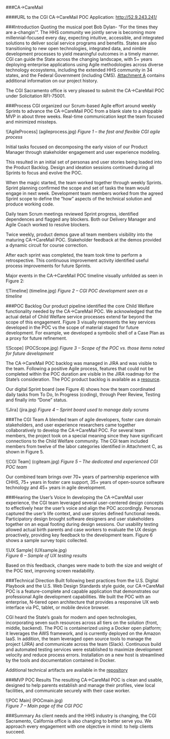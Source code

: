###CA->CareMail

####URL to the CGI CA->CareMail POC Application: http://52.9.243.241/

###Introduction
Quoting the musical poet Bob Dylan- “For the times they are a-changin'”.  The HHS community we jointly serve is becoming more millennial-focused every day, expecting intuitive, accessible, and integrated solutions to deliver social service programs and benefits. States are also transitioning to new open technologies, integrated data, and nimble development processes to yield meaningful outcomes in a timely manner. CGI can guide the State across the changing landscape, with 5+ years deploying enterprise applications using Agile methodologies across diverse technology ecosystems, including the extended HHS community in 34 states, and the Federal Government (including CMS). [Attachment A](CACareMailIndex.MD) contains additional information on our  project history.  

The CGI Sacramento office is very pleased to submit the CA->CareMail POC under Solicitation RFI-75001. 

###Process
CGI organized our Scrum-based Agile effort around weekly Sprints to advance the 
CA->CareMail POC from a blank slate to a shippable MVP in about three weeks. Real-time communication kept the team focused and minimized missteps. 

![AgileProcess]
(agileprocess.jpg)
*Figure 1 – the fast and flexible CGI agile process*

Initial tasks focused on decomposing the early vision of our Product Manager through stakeholder engagement and user experience modeling. 

This resulted in an initial set of personas and user stories being loaded into the Product Backlog. Design and ideation sessions continued during all Sprints to focus and evolve the POC. 

When the magic started, the team worked together through weekly Sprints. Sprint planning confirmed the scope and set of tasks the team would engage in next week. Development team members worked from the agreed Sprint scope to define the “how” aspects of the technical solution and produce working code.

Daily team Scrum meetings reviewed Sprint progress, identified dependences and flagged any blockers.  Both our Delivery Manager and Agile Coach worked to resolve blockers.

Twice weekly, product demos gave all team members visibility into the maturing CA->CareMail POC. Stakeholder feedback at the demos provided a dynamic circuit for course correction.

After each sprint was completed, the team took time to perform a retrospective. This continuous improvement activity identified useful process improvements for future Sprints.  

Major events in the CA->CareMail POC timeline visually unfolded as seen in Figure 2:

![Timeline]
(timeline.jpg)
*Figure 2 – CGI POC development seen as a timeline* 


###POC Backlog
Our product pipeline identified the core Child Welfare functionality needed by the CA->CareMail POC. We acknowledged that the actual detail of Child Welfare service processes extend far beyond the scope of this engagement. Figure 3 visually represents the key services developed in the POC vs the scope of material staged for future development. For example, we developed a symbolic shell of a Case Plan as a proxy for future refinement.

![Scope]
(POCScope.jpg)
*Figure 3 – Scope of the POC vs. those items noted for future development*

The CA->CareMail POC backlog was managed in JIRA and was visible to the team. Following a positive Agile process, features that could not be completed within the POC duration are visible in the JIRA roadmap for the State’s consideration.  The POC product backlog is available as a [resource](CACareMailIndex.MD).

Our digital Sprint board (see Figure 4) shows how the team coordinated daily tasks from To Do, In Progress (coding), through Peer Review, Testing and finally into “Done” status. 

![Jira]
(jira.jpg)
*Figure 4 – Sprint board used to manage daily scrums*

###The CGI Team 
A blended team of agile developers, foster care domain stakeholders, and user experience researchers came together collaboratively to develop the CA->CareMail POC. For several team members, the project took on a special meaning since they have significant connections to the Child Welfare community.  The CGI team included members from twelve of the labor categories identified in Attachment C, as shown in Figure 5.

![CGI Team]
(cgiteam.jpg)
*Figure 5 – The dedicated and experienced CGI POC team*

Our combined team brings over 70+ years of partnership experience with CHHS, 75+ years in foster care support, 35+ years of open-source software technology and 45+ years in agile development. 

###Hearing the User’s Voice
In developing the CA->CareMail user experience, the CGI team leveraged several user-centered design concepts to effectively hear the user’s voice and align the POC accordingly. Personas captured the user’s life context, and user stories defined functional needs. Participatory design brought software designers and user stakeholders together on an equal footing during design sessions.
Our usability testing allowed actual birth parents and case workers to evaluate the UX design proactively, providing key feedback to the development team. Figure 6 shows a sample survey topic collected. 

![UX Sample]
(UXsample.jpg)       
*Figure 6 – Sample of UX testing results*

Based on this feedback, changes were made to both the size and weight of the POC text, improving screen readability.

###Technical Direction
Built following best practices from the U.S. Digital Playbook and the U.S. Web Design Standards style guide, our CA->CareMail POC is a feature-complete and capable application that demonstrates our professional Agile development capabilities. We built the POC with an enterprise, N-tiered open architecture that provides a responsive UX web interface via PC, tablet, or mobile device browser.

CGI heard the State’s goals for modern and open technologies, incorporating seven such resources across all tiers on the solution (front, middle, backend). The POC is containerized using a Docker open platform; it leverages the AWS framework, and is currently deployed on the Amazon IaaS. In addition, the team leveraged open source tools to manage the project (JIRA) and communicate across the team (Slack).  Continuous build and automated testing services were established to maximize development velocity and reduce process errors.  Installation on a new host is streamlined by the tools and documentation contained in Docker.

Additional technical artifacts are available in the [repository](CACareMailIndex.MD)

###MVP POC Results 
The resulting CA->CareMail POC is clean and usable, designed to help parents establish and manage their profiles, view local facilities, and communicate securely with their case worker.

![POC Main]
(POCmain.jpg)    
*Figure 7 – Main page of the CGI POC*

###Summary
As client needs and the HHS industry is changing, the CGI Sacramento, California office is also changing to better serve you. We approach every engagement with one objective in mind: to help clients succeed.

